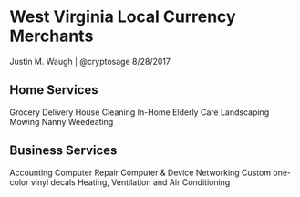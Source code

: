 # West Virginia Local Currency Merchants
Justin M. Waugh | @cryptosage
8/28/2017


Home Services
----------------

Grocery Delivery
House Cleaning
In-Home Elderly Care
Landscaping
Mowing
Nanny
Weedeating

Business Services
----------------
Accounting
Computer Repair
Computer & Device Networking
Custom one-color vinyl decals
Heating, Ventilation and Air Conditioning
